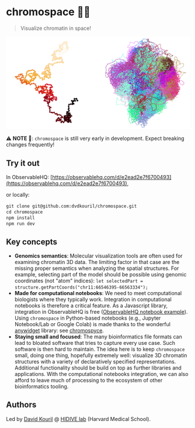 # chromospace 🧬🚀

> Visualize chromatin in space!

![chromospace eyecandy](screenshots/eyecandy.png)

:warning: **NOTE** :construction:: `chromospace` is still very early in development. Expect breaking changes frequently!

## Try it out

In ObservableHQ:
[https://observablehq.com/d/e2ead2e7f6700493](https://observablehq.com/d/e2ead2e7f6700493),

or locally:

```
git clone git@github.com:dvdkouril/chromospace.git
cd chromospace
npm install
npm run dev
```

## Key concepts

- **Genomics semantics**: Molecular visualization tools are often used for examining chromatin 3D data. The limiting factor in that case are the missing proper semantics when analyzing the spatial structures. For example, selecting part of the model should be possible using genomic coordinates (not "atom" indices): `let selectedPart = structure.getPartCoords("chr11:66546395-66563334");`
- **Made for computational notebooks**: We need to meet computational biologists where they typically work. Integration in computational notebooks is therefore a critical feature. As a Javascript library, integration in ObservableHQ is free ([ObservableHQ notebook example](https://observablehq.com/d/e2ead2e7f6700493)). Using `chromospace` in Python-based notebooks (e.g., Jupyter Notebook/Lab or Google Colab) is made thanks to the wonderful [anywidget](https://github.com/manzt/anywidget) library: see [chromospyce](https://github.com/dvdkouril/chromospyce).
- **Staying small and focused**: The many bioinformatics file formats can lead to bloated software that tries to capture every use case. Such software is then hard to maintain. The idea here is to keep `chromospace` small, doing one thing, hopefully extremely well: visualize 3D chromatin structures with a variety of declaratively specified representations. Additional functionality should be build on top as further libraries and applications. With the computational notebooks integration, we can also afford to leave much of processing to the ecosystem of other bioinformatics tooling.

## Authors

Led by [David Kouril](http://davidkouril.com) @ [HIDIVE lab](http://hidivelab.org) (Harvard Medical School).
